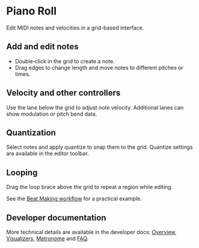# Piano Roll

Edit MIDI notes and velocities in a grid-based interface.

## Add and edit notes

- Double‑click in the grid to create a note.
- Drag edges to change length and move notes to different pitches or times.

## Velocity and other controllers

Use the lane below the grid to adjust note velocity. Additional lanes can show modulation or pitch bend data.

## Quantization

Select notes and apply quantize to snap them to the grid. Quantize settings are available in the editor toolbar.

## Looping

Drag the loop brace above the grid to repeat a region while editing.

See the [Beat Making workflow](../workflows/beat.md) for a practical example.

## Developer documentation

More technical details are available in the developer docs:
[Overview](../../docs-dev/ui/piano-roll/overview.md),
[Visualizers](../../docs-dev/ui/piano-roll/visualizers.md),
[Metronome](../../docs-dev/ui/piano-roll/metronome.md) and
[FAQ](../../docs-dev/ui/piano-roll/faq.md).
